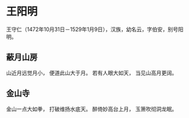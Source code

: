 # 王阳明 

王守仁（1472年10月31日－1529年1月9日），汉族，幼名云，字伯安，别号阳明。

## 蔽月山房
山近月远觉月小， 
便道此山大于月。
若有人眼大如天，
当见山高月更阔。

## 金山寺

金山一点大如拳，
打破维扬水底天。
醉倚妙高台上月，
玉箫吹彻洞龙眠。
